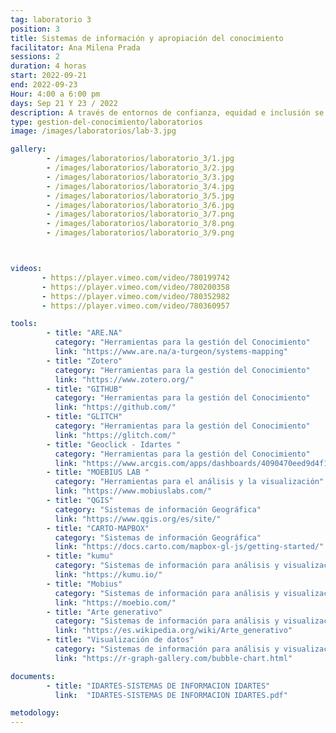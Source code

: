 ```yaml
---
tag: laboratorio 3
position: 3
title: Sistemas de información y apropiación del conocimiento
facilitator: Ana Milena Prada
sessions: 2
duration: 4 horas
start: 2022-09-21
end: 2022-09-23
Hour: 4:00 a 6:00 pm
days: Sep 21 Y 23 / 2022
description: A través de entornos de confianza, equidad e inclusión se fomenta un espacio para hablar sobre gestión de información para públicos no expertos. Los participantes tuvieron la oportunidad de conocer diferentes plataformas web para visualizar y acceder a información pública y fortalecer la información propia, la autogestión, el conocimiento y la construcción de redes de trabajo a través de la experimentación artística.
type: gestion-del-conocimiento/laboratorios
image: /images/laboratorios/lab-3.jpg

gallery:
        - /images/laboratorios/laboratorio_3/1.jpg
        - /images/laboratorios/laboratorio_3/2.jpg
        - /images/laboratorios/laboratorio_3/3.jpg
        - /images/laboratorios/laboratorio_3/4.jpg
        - /images/laboratorios/laboratorio_3/5.jpg
        - /images/laboratorios/laboratorio_3/6.jpg
        - /images/laboratorios/laboratorio_3/7.png
        - /images/laboratorios/laboratorio_3/8.png
        - /images/laboratorios/laboratorio_3/9.png



videos:
       - https://player.vimeo.com/video/780199742
       - https://player.vimeo.com/video/780200358
       - https://player.vimeo.com/video/780352982
       - https://player.vimeo.com/video/780360957

tools:
        - title: "ARE.NA"
          category: "Herramientas para la gestión del Conocimiento"
          link: "https://www.are.na/a-turgeon/systems-mapping"
        - title: "Zotero"
          category: "Herramientas para la gestión del Conocimiento"
          link: "https://www.zotero.org/"
        - title: "GITHUB"
          category: "Herramientas para la gestión del Conocimiento"
          link: "https://github.com/"
        - title: "GLITCH"
          category: "Herramientas para la gestión del Conocimiento"
          link: "https://glitch.com/"
        - title: "Geoclick - Idartes "
          category: "Herramientas para la gestión del Conocimiento"
          link: "https://www.arcgis.com/apps/dashboards/4090470eed9d4f1bb510f0ce1a1e5ead"
        - title: "MOEBIUS LAB "
          category: "Herramientas para el análisis y la visualización"
          link: "https://www.mobiuslabs.com/"
        - title: "QGIS"
          category: "Sistemas de información Geográfica"
          link: "https://www.qgis.org/es/site/"
        - title: "CARTO-MAPBOX"
          category: "Sistemas de información Geográfica"
          link: "https://docs.carto.com/mapbox-gl-js/getting-started/"
        - title: "kumu"
          category: "Sistemas de información para análisis y visualización "
          link: "https://kumu.io/"
        - title: "Mobius"
          category: "Sistemas de información para análisis y visualización "
          link: "https://moebio.com/"
        - title: "Arte generativo"
          category: "Sistemas de información para análisis y visualización "
          link: "https://es.wikipedia.org/wiki/Arte_generativo"
        - title: "Visualización de datos"
          category: "Sistemas de información para análisis y visualización "
          link: "https://r-graph-gallery.com/bubble-chart.html"

documents:
        - title: "IDARTES-SISTEMAS DE INFORMACION IDARTES"
          link:  "IDARTES-SISTEMAS DE INFORMACION IDARTES.pdf"

metodology:
---
```

